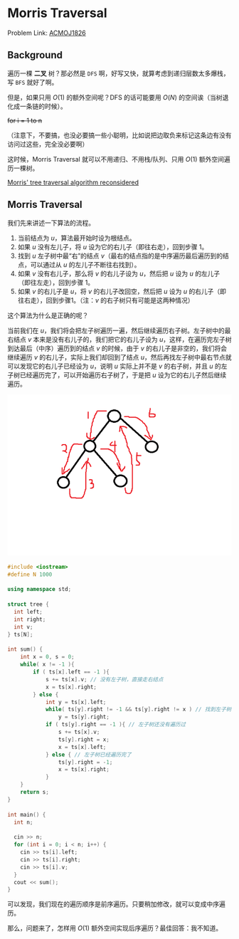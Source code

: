 # Morris Traversal

Problem Link: [ACMOJ1826](https://acm.sjtu.edu.cn/OnlineJudge/problem/1826)

## Background

遍历一棵 **二叉** 树？那必然是 `DFS` 啊，好写又快，就算考虑到递归层数太多爆栈，写 `BFS` 就好了啊。

但是，如果只用 $O(1)$ 的额外空间呢？DFS 的话可能要用 $O(N)$ 的空间诶（当树退化成一条链的时候）。

~~for i = 1 to n~~

（注意下，不要搞，也没必要搞一些小聪明，比如说把边取负来标记这条边有没有访问过这些，完全没必要啊）

这时候，Morris Traversal 就可以不用递归、不用栈/队列、只用 $O(1)$ 额外空间遍历一棵树。

[Morris' tree traversal algorithm reconsidered](https://www.sciencedirect.com/science/article/pii/0167642388900639)

## Morris Traversal

我们先来讲述一下算法的流程。

1. 当前结点为 $u$，算法最开始时设为根结点。
2. 如果 $u$ 没有左儿子，将 $u$ 设为它的右儿子（即往右走），回到步骤 1。
3. 找到 $u$ 左子树中最“右”的结点 $v$（最右的结点指的是中序遍历最后遍历到的结点，可以通过从 $u$ 的左儿子不断往右找到）。
4. 如果 $v$ 没有右儿子，那么将 $v$ 的右儿子设为 $u$，然后把 $u$ 设为 $u$ 的左儿子（即往左走），回到步骤 1。
5. 如果 $v$ 的右儿子是 $u$，将 $v$ 的右儿子改回空，然后把 $u$ 设为 $u$ 的右儿子（即往右走），回到步骤1。（注：$v$ 的右子树只有可能是这两种情况）

这个算法为什么是正确的呢？

当前我们在 $u$，我们将会把左子树遍历一遍，然后继续遍历右子树。左子树中的最右结点 $v$ 本来是没有右儿子的，我们把它的右儿子设为 $u$，这样，在遍历完左子树到达最后（中序）遍历到的结点 $v$ 的时候，由于 $v$ 的右儿子是非空的，我们将会继续遍历 $v$ 的右儿子，实际上我们却回到了结点 $u$，然后再找左子树中最右节点就可以发现它的右儿子已经设为 $u$，说明 $u$ 实际上并不是 $v$ 的右子树，并且 $u$ 的左子树已经遍历完了，可以开始遍历右子树了，于是把 $u$ 设为它的右儿子然后继续遍历。

![morris](morris.png)

```cpp title="acmoj1826.cpp" linenums="1"
#include <iostream>
#define N 1000

using namespace std;

struct tree {
  int left;
  int right;
  int v;
} ts[N];

int sum() {
    int x = 0, s = 0;
    while( x != -1 ){
        if ( ts[x].left == -1 ){
            s += ts[x].v; // 没有左子树，直接走右结点
            x = ts[x].right;
        } else {
            int y = ts[x].left;
            while( ts[y].right != -1 && ts[y].right != x ) // 找到左子树的最右结点
                y = ts[y].right;
            if ( ts[y].right == -1 ){ // 左子树还没有遍历过
                s += ts[x].v;
                ts[y].right = x;
                x = ts[x].left; 
            } else { // 左子树已经遍历完了
                ts[y].right = -1;
                x = ts[x].right;
            }
    }
    return s;
}

int main() {
  int n;

  cin >> n;
  for (int i = 0; i < n; i++) {
    cin >> ts[i].left;
    cin >> ts[i].right;
    cin >> ts[i].v;
  }
  cout << sum();
}
```

可以发现，我们现在的遍历顺序是前序遍历。只要稍加修改，就可以变成中序遍历。

那么，问题来了，怎样用 $O(1)$ 额外空间实现后序遍历？最佳回答：我不知道。